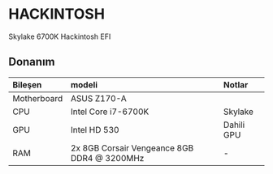 # HACKINTOSH
Skylake 6700K Hackintosh EFI


##  Donanım
| Bileşen | modeli | Notlar |
| :--- | :--- | :--- |
| Motherboard | ASUS Z170-A |  |
| CPU | Intel Core i7-6700K | Skylake |
| GPU| Intel HD 530 | Dahili GPU |
| RAM | 2x 8GB Corsair Vengeance 8GB DDR4 @ 3200MHz | - |

